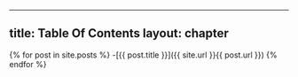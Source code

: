 
---
title: Table Of Contents
layout: chapter
---

{% for post in site.posts %}
-[{{ post.title }}]({{ site.url }}{{ post.url }})
{% endfor %}
